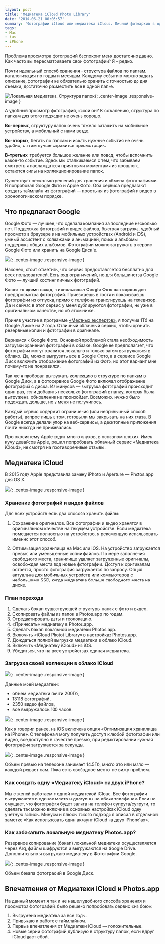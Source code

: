 ```yaml
---
layout: post
title: 'Медиатека iCloud Photo Library'
date: '2016-06-21 00:05:57'
summary: 'Фотографии iCloud или медиатека iCloud. Личный фотоархив в одном месте: удобно смотреть и делиться с друзьями'
tags:
- Mac
- iOS
- iPhone
---
```


Проблема просмотра фотографий беспокоит меня достаточно давно. Как часто вы пересматриваете свои фотографии? Я - редко. 

Почти идеальный способ хранения - структура файлов по папкам, каталогизация по годам и месяцам. Каждому событию можно задать описание, фотографии не обязательно хранить с точностью до дня съемки, достаточно разместить все в одной папке.

![](/images/2016/06/Screen%20Shot%202016-06-12%20at%2015.25.20.png "Локальная медиатека. Структура папок"){: .center-image .responsive-image }

А удобный просмотр фотографий, какой он? К сожалению, структура по папкам для этого подходит не очень хорошо. 

**Во-первых**, структуру папок очень тяжело затащить на мобильное устройство, а мобильный с нами везде. 

**Во-вторых**, бегать по папкам и искать нужные события не очень удобно, с этим лучше справится просмотрщик. 

**В-третьих**, требуется большое желание или повод, чтобы вспомнить какое-то событие. Здесь мы сталкиваемся с тем, что забываем смотреть и наслаждаться приятными моментами из прошлого, остаются силы на коллекционирование папок.

Существует несколько решений для хранения и обмена фотографиями. Я попробовал Google Фото и Apple Фото. Оба сервиса предлагают создать таймлайн из фотографий — простыня из фотографий и видео в хронологическом порядке. 

## Что предлагает Google
Google Фото — лучшее, что сделала компания за последние несколько лет. Поддержка фотографий и видео файлов, быстрая загрузка, удобный просмотр в браузере и на мобильных устройствах (Android и iOS), умный ассистент с коллажами и анимацией, поиск и альбомы, поддержка общих альбомов. Фотографии можно загружать в сервис Google Фото или хранить на Google Диск'е. 

![](/images/2016/06/GooglePhotos.png){: .center-image .responsive-image }

Наконец, стоит отметить, что сервис предоставляется бесплатно для всех пользователей. Есть ряд ограничений, но для большинства Google Фото — лучший хостинг личных фотографий.

Какое-то время назад, я использовал Google Фото как сервис для предпросмотра фотографий. Приезжаешь в гости и показываешь фотографии из отпуска, прямо с телефона транслируешь на телевизор. 
Да и сейчас в этот сервис у меня дублируются фотографии, но уже в оригинальном качестве, но об этом ниже. 

Приняв участие в программе [«Местных экспертов»](https://www.google.com/intl/ru/local/guides/ "«Местных экспертов»"), я получил 1Тб на Google Диске на 2 года. Отличный облачный сервис, чтобы хранить резервные копии и фотографии в оригинале. 

Вернемся к Google Фото. Основной проблемой стала необходимость загрузки хранения фотографий в облаке. Google не предполагает, что фотографии могут хранится локально и только затем выгружаться в облако. Да, можно выгрузить все в Google Фото, а в сервисе Google Диск включить отображение фотографий из Фото, но этот вариант мне почему-то не понравился.

Так же я пробовал выгружать коллекцию в структуре по папкам в Google Диск, а в фотосервисе Google Фото включал отображение фотографий с диска. Из минусов — выгрузка фотографий происходит один раз, если добавить несколько фотографий в папку, которая была выгружена, обновления не произойдет. Возможно, нужно было подождать дольше, но у меня не получилось. 

Каждый сервис содержит ограничения (или непривычный способ работы), вопрос лишь в том, готовы ли мы закрывать на них глаза. В  Google всегда делали упор на веб-сервисы, а десктопные приложения почти никогда не приживались. 

Про экосистему Apple ходит много слухов, в основном плохих. Имея кучу девайсов Apple, решил попробовать облачный сервис «Медиатека iCloud», не смотря на противоречивые отзывы. 

## Медиатека iCloud
В 2015 году Apple представила замену iPhoto и Aperture — Photos.app для OS X. 

![](/images/2016/06/apple_photos_overview.jpeg){: .center-image .responsive-image }

### Хранение фотографий и видео файлов
Для всех устройств есть два способа хранить файлы:

1. Сохранение оригиналов.
	Все фотографии и видео хранятся в оригинальном качестве на текущем устройстве. Если медиатека помещается полностью на устройство, я рекомендую использовать именно этот способ. 

2. Оптимизация хранилища на Mac или iOS.
	На устройство загружается превью или уменьшенные копии файлов. По мере заполнения свободного места, хранилище удаляет загруженные оригиналы, освобождая места под новые фотографии. Доступ к оригиналам остается, просто фотография загружается по запросу. Опция актуальна для мобильных устройств или компьютеров с небольшими SSD, когда медиатека больше свободного места на диске.


### План перехода
1. Сделать бэкап существующей структуры папок с фото и видео.
2. Скопировать файлы из папок в Photos.app по годам.
3. Отредактировать даты и геолокацию.
4. «Причесать» медиатеку в Photos.app.
5. Сделать бэкап локальной медиатеки Photos.app.
6. Включить «iCloud Photot Library» в настройках Photos.app.
7. Дождаться полной выгрузки медиатеки в облако iCloud.
8. Включить «Медиатеку iCloud» на iOS. 
9. Убедиться, что на всех устройствах единая медиатека. 


### Загрузка своей коллекции в облако iCloud
![](/images/2016/06/Folders-to-Photos.png){: .center-image .responsive-image }

Данные моей медиатеки:

- объем медиатеки почти 200Гб,
- 13118 фотографий,
- 2350 видео файлов,
- все выгружалось 100 часов.

![](/images/2016/06/2016-06-19%2019_23_36.gif){: .center-image .responsive-image }

Как я говорил ранее, на iOS включена опция «Оптимизация хранилища на iPhone». С телефона я могу получить доступ к любой фотографии или видео, все доступно в качестве превью, при редактировании нужная фотография загружается за секунды. 

![](/images/2016/06/IMG_0262.jpg){: .center-image .responsive-image }

Объем превью на телефоне занимает 14.5Гб, много это или мало — каждый решает сам. Пока есть свободное место, не вижу проблем. 


### Как создать одну «Медиатеку iCloud» на двух iPhone?
Мы с женой работаем с одной медиатекой iCloud. Все фотографии выгружаются в единое место и доступны на обоих телефонах. Если не смущает, что фотография будет залита на телефон супруга/супруги, то сделать так можно включив в основных настройках iCloud одну учетную запись. Минусы и плюсы такого подхода я описал в отдельной заметке «Как использовать один аккаунт iCloud на двух iPhone'ах».

### Как забэкапить локальную медиатеку Photos.app?
Резервное копирование (бэкап) локальной медиатеки осуществляется через Arq, файлы шифруются и выгружаются на Google Drive.  Дополнительно я выгружаю медиатеку в Фотографии Google. 

![](/images/2016/06/Screen%20Shot%202016-06-12%20at%2018.13.35.png){: .center-image .responsive-image }

Объем бэкапа фотографий в Google Диск.

## Впечатления от Медиатеки iCloud и Photos.app

На данный момент я так и не нашел удобного способа хранения и просмотра фотографий, было решено попробовать сервис «на бою»:

1.  Выгружена медиатека за все годы.  
2. Привыкаю к работе с таймлайном.  
3. Первые впечатления от Медиатеки iCloud — положительные.  
4. Новые серии фотографий дублирую в структуру папок, если вдруг iCloud даст сбой.  

